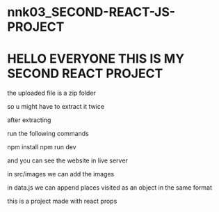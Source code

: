 # nnk03_SECOND-REACT-JS-PROJECT

# HELLO EVERYONE THIS IS MY SECOND REACT PROJECT
the uploaded file is a zip folder 

so u might have to extract it twice


after extracting 


run the following commands

npm install
npm run dev

and you can see the website in live server

in src/images we can add the images

in data.js we can append places visited as an object in the same format

this is a project made with react props
